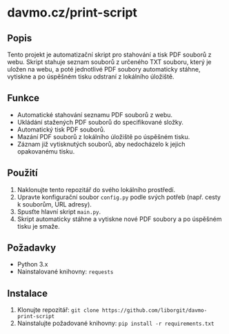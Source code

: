 # davmo.cz/print-script

## Popis
Tento projekt je automatizační skript pro stahování a tisk PDF souborů z webu. Skript stahuje seznam souborů z určeného TXT souboru, který je uložen na webu, a poté jednotlivé PDF soubory automaticky stáhne, vytiskne a po úspěšném tisku odstraní z lokálního úložiště.

## Funkce
- Automatické stahování seznamu PDF souborů z webu.
- Ukládání stažených PDF souborů do specifikované složky.
- Automatický tisk PDF souborů.
- Mazání PDF souborů z lokálního úložiště po úspěšném tisku.
- Záznam již vytisknutých souborů, aby nedocházelo k jejich opakovanému tisku.

## Použití
1. Naklonujte tento repozitář do svého lokálního prostředí.
2. Upravte konfigurační soubor `config.py` podle svých potřeb (např. cesty k souborům, URL adresy).
3. Spusťte hlavní skript `main.py`.
4. Skript automaticky stáhne a vytiskne nové PDF soubory a po úspěšném tisku je smaže.

## Požadavky
- Python 3.x
- Nainstalované knihovny: `requests`

## Instalace
1. Klonujte repozitář: `git clone https://github.com/liborgit/davmo-print-script`
3. Nainstalujte požadované knihovny: `pip install -r requirements.txt`
